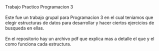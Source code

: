 <br><br>
Trabajo Practico Programacion 3
<br><br>Este fue un trabajo grupal para Programacion 3 en el cual teniamos que elegir estructuras de datos para desarrollar y hacer ciertos ejercicios de busqueda en ellas.
<br><br>En el repositorio hay un archivo pdf que explica mas a detalle el que y el como funciona cada estructura. <br><br>
